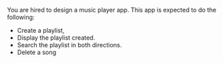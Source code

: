 You are hired to design a music player app. This app is expected to do the following:
-	Create a playlist,
-	Display the playlist created.
-	Search the playlist in both directions.
-	Delete a song
